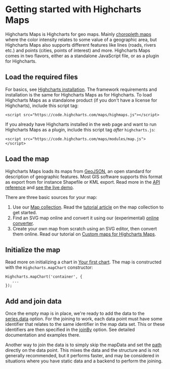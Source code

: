 Getting started with Highcharts Maps
===

Highcharts Maps is Highcharts for geo maps. Mainly [choropleth maps](https://en.wikipedia.org/wiki/Choropleth_map) where the color intensity relates to some value of a geographic area, but Highcharts Maps also supports different features like lines (roads, rivers etc.) and points (cities, points of interest) and more. Highcharts Maps comes in two flavors, either as a standalone JavaScript file, or as a plugin for Highcharts.

Load the required files
-----------------------

For basics, see [Highcharts installation](https://highcharts.com/docs/getting-started/installation). The framework requirements and installation is the same for Highcharts Maps as for Highcharts. To load Highcharts Maps as a standalone product (if you don't have a license for Highcharts), include this script tag:


    <script src="https://code.highcharts.com/maps/highmaps.js"></script>

If you already have Highcharts installed in the web page and want to run Highcharts Maps as a plugin, include this script tag _after_ `highcharts.js`:


    <script src="https://code.highcharts.com/maps/modules/map.js"></script>

Load the map
------------

Highcharts Maps loads its maps from [GeoJSON](https://en.wikipedia.org/wiki/GeoJSON), an open standard for description of geographic features. Most GIS software supports this format as export from for instance Shapefile or KML export. Read more in the [API reference](https://api.highcharts.com/class-reference/Highcharts.GeoJSON) and [see the live demo](https://jsfiddle.net/gh/get/library/pure/highcharts/highcharts/tree/master/samples/maps/demo/geojson-multiple-types/).

There are three basic sources for your map:

1.  Use our [Map collection](https://code.highcharts.com/mapdata/). Read the [tutorial article](https://highcharts.com/docs/maps/map-collection) on the map collection to get started.
2.  Find an SVG map online and convert it using our (experimental) [online converter](https://highcharts.github.io/map-from-svg). 
3.  Create your own map from scratch using an SVG editor, then convert them online. Read our tutorial on [Custom maps for Highcharts Maps](https://highcharts.com/docs/maps/custom-maps).

Initialize the map
------------------

Read more on initializing a chart in [Your first chart](https://highcharts.com/docs/getting-started/your-first-chart). The map is constructed with the `Highcharts.mapChart` constructor:

    Highcharts.mapChart('container', {
       ...
    });

Add and join data
-----------------

Once the empty map is in place, we're ready to add the data to the [series.data](https://api.highcharts.com/highmaps/series.map.data) option. For the joining to work, each data point must have some identifier that relates to the same identifier in the map data set. This or these identifiers are then specified in the [joinBy](https://api.highcharts.com/highmaps/plotOptions.series.joinBy) option. See detailed documentation and examples there.

Another way to join the data is to simply skip the mapData and set the [path](https://api.highcharts.com/highmaps/series.map.data.path) directly on the data point. This mixes the data and the structure and is not generally recommended, but it performs faster, and may be considered in situations where you have static data and a backend to perform the joining.

